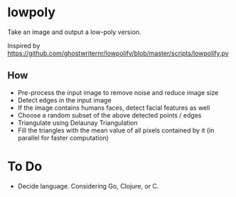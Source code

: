 # lowpoly

Take an image and output a low-poly version.

Inspired by https://github.com/ghostwriternr/lowpolify/blob/master/scripts/lowpolify.py

## How

- Pre-process the input image to remove noise and reduce image size
- Detect edges in the input image
- If the image contains humans faces, detect facial features as well
- Choose a random subset of the above detected points / edges
- Triangulate using Delaunay Triangulation
- Fill the triangles with the mean value of all pixels contained by it (in parallel for faster computation)

# To Do

- Decide language. Considering Go, Clojure, or C.
